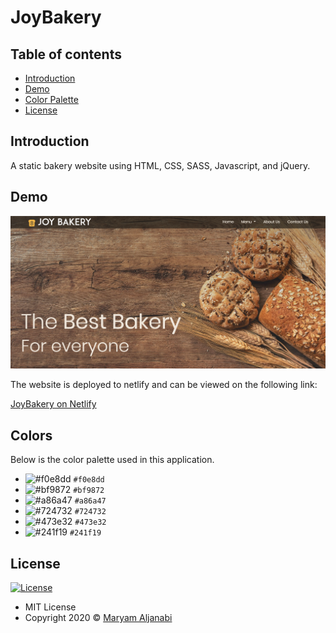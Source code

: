 # JoyBakery

## Table of contents

- [Introduction](#introduction)
- [Demo](#demo)
- [Color Palette](#colors)
- [License](#license)

## Introduction

A static bakery website using HTML, CSS, SASS, Javascript, and jQuery.

## Demo

![screenshot](screenshot.png)

The website is deployed to netlify and can be viewed on the following link:

[JoyBakery on Netlify](https://joybakery.netlify.app/)

## Colors

Below is the color palette used in this application.

- ![#f0e8dd](https://via.placeholder.com/15/f0e8dd/000000?text=+) `#f0e8dd`
- ![#bf9872](https://via.placeholder.com/15/bf9872/000000?text=+) `#bf9872`
- ![#a86a47](https://via.placeholder.com/15/a86a47/000000?text=+) `#a86a47`
- ![#724732](https://via.placeholder.com/15/724732/000000?text=+) `#724732`
- ![#473e32](https://via.placeholder.com/15/473e32/000000?text=+) `#473e32`
- ![#241f19](https://via.placeholder.com/15/241f19/000000?text=+) `#241f19`

## License

[![License](https://img.shields.io/:License-MIT-blue.svg?style=flat-square)](http://badges.mit-license.org)

- MIT License
- Copyright 2020 © [Maryam Aljanabi](https://github.com/maryamaljanabi)
